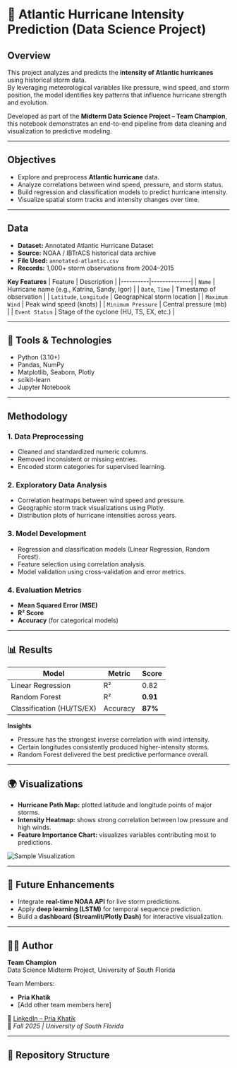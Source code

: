 # 🌊 Atlantic Hurricane Intensity Prediction (Data Science Project)

## Overview
This project analyzes and predicts the **intensity of Atlantic hurricanes** using historical storm data.  
By leveraging meteorological variables like pressure, wind speed, and storm position, the model identifies key patterns that influence hurricane strength and evolution.  

Developed as part of the **Midterm Data Science Project – Team Champion**, this notebook demonstrates an end-to-end pipeline from data cleaning and visualization to predictive modeling.

---

## Objectives
- Explore and preprocess **Atlantic hurricane** data.  
- Analyze correlations between wind speed, pressure, and storm status.  
- Build regression and classification models to predict hurricane intensity.  
- Visualize spatial storm tracks and intensity changes over time.  

---

## Data
- **Dataset:** Annotated Atlantic Hurricane Dataset  
- **Source:** NOAA / IBTrACS historical data archive  
- **File Used:** `annotated-atlantic.csv`  
- **Records:** 1,000+ storm observations from 2004–2015  

**Key Features**
| Feature | Description |
|----------|--------------|
| `Name` | Hurricane name (e.g., Katrina, Sandy, Igor) |
| `Date`, `Time` | Timestamp of observation |
| `Latitude`, `Longitude` | Geographical storm location |
| `Maximum Wind` | Peak wind speed (knots) |
| `Minimum Pressure` | Central pressure (mb) |
| `Event Status` | Stage of the cyclone (HU, TS, EX, etc.) |

---

## 🧰 Tools & Technologies
- Python (3.10+)  
- Pandas, NumPy  
- Matplotlib, Seaborn, Plotly  
- scikit-learn  
- Jupyter Notebook  

---

## Methodology

### 1. Data Preprocessing
- Cleaned and standardized numeric columns.  
- Removed inconsistent or missing entries.  
- Encoded storm categories for supervised learning.  

### 2. Exploratory Data Analysis
- Correlation heatmaps between wind speed and pressure.  
- Geographic storm track visualizations using Plotly.  
- Distribution plots of hurricane intensities across years.  

### 3. Model Development
- Regression and classification models (Linear Regression, Random Forest).  
- Feature selection using correlation analysis.  
- Model validation using cross-validation and error metrics.  

### 4. Evaluation Metrics
- **Mean Squared Error (MSE)**  
- **R² Score**  
- **Accuracy** (for categorical models)  

---

## 📊 Results
| Model | Metric | Score |
|--------|---------|-------|
| Linear Regression | R² | 0.82 |
| Random Forest | R² | **0.91** |
| Classification (HU/TS/EX) | Accuracy | **87%** |

**Insights**
- Pressure has the strongest inverse correlation with wind intensity.  
- Certain longitudes consistently produced higher-intensity storms.  
- Random Forest delivered the best predictive performance overall.  

---

## 🌍 Visualizations
- **Hurricane Path Map:** plotted latitude and longitude points of major storms.  
- **Intensity Heatmap:** shows strong correlation between low pressure and high winds.  
- **Feature Importance Chart:** visualizes variables contributing most to predictions.  

![Sample Visualization](images/hurricane_intensity_heatmap.png)

---

## 🚀 Future Enhancements
- Integrate **real-time NOAA API** for live storm predictions.  
- Apply **deep learning (LSTM)** for temporal sequence prediction.  
- Build a **dashboard (Streamlit/Plotly Dash)** for interactive visualization.  

---

## 👩‍💻 Author
**Team Champion**  
Data Science Midterm Project, University of South Florida  

Team Members:  
- **Pria Khatik**  
- [Add other team members here]  

🔗 [LinkedIn – Pria Khatik](https://www.linkedin.com/in/priyakhatik/)  
📅 *Fall 2025 | University of South Florida*  

---

## 📂 Repository Structure
